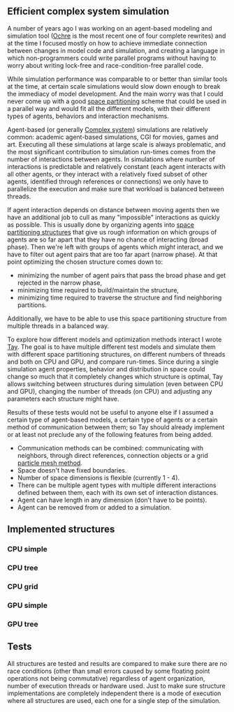 
## Efficient complex system simulation

A number of years ago I was working on an agent-based modeling and simulation tool ([Ochre](https://github.com/bcace/ochre) is the most recent one of four complete rewrites) and at the time I focused mostly on how to achieve immediate connection between changes in model code and simulation, and creating a language in which non-programmers could write parallel programs without having to worry about writing lock-free and race-condition-free parallel code.

While simulation performance was comparable to or better than similar tools at the time, at certain scale simulations would slow down enough to break the immediacy of model development. And the main worry was that I could never come up with a good [space partitioning](https://en.wikipedia.org/wiki/Space_partitioning) scheme that could be used in a parallel way and would fit all the different models, with their different types of agents, behaviors and interaction mechanisms.

Agent-based (or generally [Complex system](https://en.wikipedia.org/wiki/Complex_system)) simulations are relatively common: academic agent-based simulations, CGI for movies, games and art. Executing all these simulations at large scale is always problematic, and the most significant contribution to simulation run-times comes from the number of interactions between agents.
In simulations where number of interactions is predictable and relatively constant (each agent interacts with all other agents, or they interact with a relatively fixed subset of other agents, identified through references or connections) we only have to parallelize the execution and make sure that workload is balanced between threads.

If agent interaction depends on distance between moving agents then we have an additional job to cull as many "impossible" interactions as quickly as possible. This is usually done by organizing agents into [space partitioning structures](https://en.wikipedia.org/wiki/Space_partitioning) that give us rough information on which groups of agents are so far apart that they have no chance of interacting (broad phase). Then we're left with groups of agents which *might* interact, and we have to filter out agent pairs that are too far apart (narrow phase). At that point optimizing the chosen structure comes down to:

* minimizing the number of agent pairs that pass the broad phase and get rejected in the narrow phase,
* minimizing time required to build/maintain the structure,
* minimizing time required to traverse the structure and find neighboring partitions.

Additionally, we have to be able to use this space partitioning structure from multiple threads in a balanced way.

To explore how different models and optimization methods interact I wrote [Tay](https://github.com/bcace/tay). The goal is to have multiple different test models and simulate them with different space partitioning structures, on different numbers of threads and both on CPU and GPU, and compare run-times. Since during a single simulation agent properties, behavior and distribution in space could change so much that it completely changes which structure is optimal, Tay allows switching between structures during simulation (even between CPU and GPU), changing the number of threads (on CPU) and adjusting any parameters each structure might have.

Results of these tests would not be useful to anyone else if I assumed a certain type of agent-based models, a certain type of agents or a certain method of communication between them; so Tay should already implement or at least not preclude any of the following features from being added.

* Communication methods can be combined: communicating with neighbors, through direct references, connection objects or a grid [particle mesh method](https://en.wikipedia.org/wiki/Particle_Mesh).
* Space doesn't have fixed boundaries.
* Number of space dimensions is flexible (currently 1 - 4).
* There can be multiple agent types with multiple different interactions defined between them, each with its own set of interaction distances.
* Agent can have length in any dimension (don't have to be points).
* Agent can be removed from or added to a simulation.

## Implemented structures

### CPU simple

### CPU tree

### CPU grid

### GPU simple

### GPU tree

## Tests

All structures are tested and results are compared to make sure there are no race conditions (other than small errors caused by some floating point operations not being commutative) regardless of agent organization, number of execution threads or hardware used. Just to make sure structure implementations are completely independent there is a mode of execution where all structures are used, each one for a single step of the simulation.
